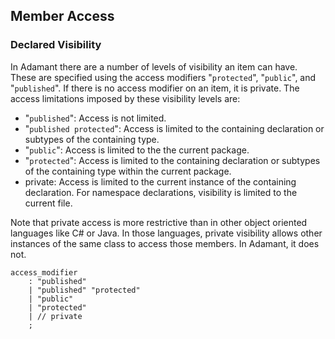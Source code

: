 ## Member Access

### Declared Visibility

In Adamant there are a number of levels of visibility an item can have. These are specified using the access modifiers "`protected`", "`public`", and "`published`". If there is no access modifier on an item, it is private. The access limitations imposed by these visibility levels are:

* "`published`": Access is not limited.
* "`published protected`": Access is limited to the containing declaration or subtypes of the containing type.
* "`public`": Access is limited to the the current package.
* "`protected`": Access is limited to the containing declaration or subtypes of the containing type within the current package.
* private: Access is limited to the current instance of the containing declaration. For namespace declarations, visibility is limited to the current file.

Note that private access is more restrictive than in other object oriented languages like C# or Java. In those languages, private visibility allows other instances of the same class to access those members. In Adamant, it does not.

```grammar
access_modifier
    : "published"
    | "published" "protected"
    | "public"
    | "protected"
    | // private
    ;
```
